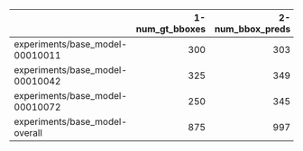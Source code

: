 |                                 |   1-num_gt_bboxes |   2-num_bbox_preds |   3-bbox_matches |   4-precision_bbox |   5-recall_bbox |   6-precision_spelling |   7-recall_spelling |
|:--------------------------------|------------------:|-------------------:|-----------------:|-------------------:|----------------:|-----------------------:|--------------------:|
| experiments/base_model-00010011 |               300 |                303 |              246 |           0.811881 |        0.82     |               0.20462  |            0.206667 |
| experiments/base_model-00010042 |               325 |                349 |              274 |           0.7851   |        0.843077 |               0.383954 |            0.412308 |
| experiments/base_model-00010072 |               250 |                345 |              183 |           0.530435 |        0.732    |               0.171014 |            0.236    |
| experiments/base_model-overall  |               875 |                997 |              703 |           0.709139 |        0.798359 |               0.253196 |            0.284991 |